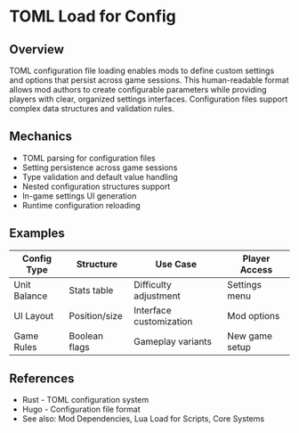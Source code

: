 # TOML Load for Config

## Overview
TOML configuration file loading enables mods to define custom settings and options that persist across game sessions. This human-readable format allows mod authors to create configurable parameters while providing players with clear, organized settings interfaces. Configuration files support complex data structures and validation rules.

## Mechanics
- TOML parsing for configuration files
- Setting persistence across game sessions
- Type validation and default value handling
- Nested configuration structures support
- In-game settings UI generation
- Runtime configuration reloading

## Examples
| Config Type | Structure | Use Case | Player Access |
|-------------|-----------|----------|---------------|
| Unit Balance | Stats table | Difficulty adjustment | Settings menu |
| UI Layout | Position/size | Interface customization | Mod options |
| Game Rules | Boolean flags | Gameplay variants | New game setup |

## References
- Rust - TOML configuration system
- Hugo - Configuration file format
- See also: Mod Dependencies, Lua Load for Scripts, Core Systems